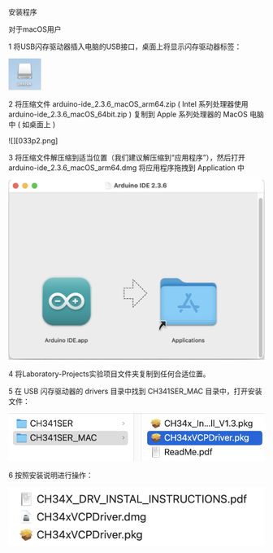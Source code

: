安装程序

对于macOS用户

1 将USB闪存驱动器插入电脑的USB接口，桌面上将显示闪存驱动器标签：

![](033p1.png)

2 将压缩文件 arduino-ide_2.3.6_macOS_arm64.zip  ( Intel 系列处理器使用 arduino-ide_2.3.6_macOS_64bit.zip ) 复制到 Apple 系列处理器的 MacOS 电脑中 ( 如桌面上 )

![][033p2.png]

3 将压缩文件解压缩到适当位置（我们建议解压缩到“应用程序”），然后打开 arduino-ide_2.3.6_macOS_arm64.dmg 将应用程序拖拽到 Application 中

![](033p3.png)

4 将Laboratory-Projects实验项目文件夹复制到任何合适位置。

5 在 USB 闪存驱动器的 drivers 目录中找到 CH341SER_MAC 目录中，打开安装文件：

![](033p4.png)

6 按照安装说明进行操作：

![](033p5.png)